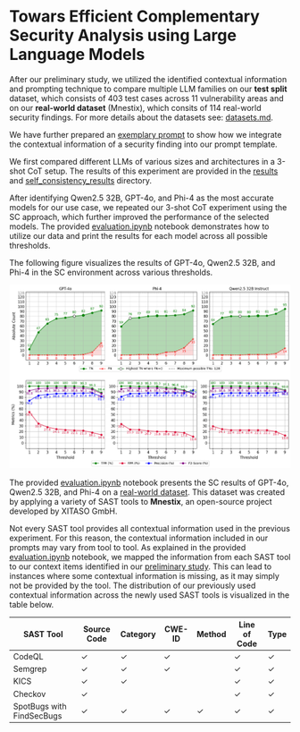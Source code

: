 # Towars Efficient Complementary Security Analysis using Large Language Models

After our preliminary study, we utilized the identified contextual information and prompting technique to compare multiple LLM families on our **test split** dataset, which consists of 403 test cases across 11 vulnerability areas and on our **real-world dataset** (Mnestix), which consits of 114 real-world security findings. For more details about the datasets see: [datasets.md](../../DATASETS.md).

We have further prepared an [exemplary prompt](./exemplary_prompt.py) to show how we integrate the contextual information of a security finding into our prompt template.

We first compared different LLMs of various sizes and architectures in a 3-shot CoT setup. The results of this experiment are provided in the [results](./results/) and [self_consistency_results](./self_consistency_results/) directory.

After identifying Qwen2.5 32B, GPT-4o, and Phi-4 as the most accurate models for our use case, we repeated our 3-shot CoT experiment using the SC approach, which further improved the performance of the selected models. The provided [evaluation.ipynb](evaluation.ipynb) notebook demonstrates how to utilize our data and print the results for each model across all possible thresholds.

The following figure visualizes the results of GPT-4o, Qwen2.5 32B, and Phi-4 in the SC environment across various thresholds.

![results](self_consistency_metrics_over_thresholds.png)

The provided [evaluation.ipynb](evaluation.ipynb) notebook presents the SC results of GPT-4o, Qwen2.5 32B, and Phi-4 on a [real-world dataset](../../DATASETS.md). This dataset was created by applying a variety of SAST tools to **Mnestix**, an open-source project developed by XITASO GmbH.

Not every SAST tool provides all contextual information used in the previous experiment. For this reason, the contextual information included in our prompts may vary from tool to tool. As explained in the provided [evaluation.ipynb](evaluation.ipynb) notebook, we mapped the information from each SAST tool to our context items identified in our [preliminary study](../preliminary_study/contextual_information_experiment/README.md). This can lead to instances where some contextual information is missing, as it may simply not be provided by the tool. The distribution of our previously used contextual information across the newly used SAST tools is visualized in the table below.

| SAST Tool                 | Source Code | Category | CWE-ID | Method | Line of Code | Type |
| ------------------------- | ----------- | -------- | ------ | ------ | ------------ | ---- |
| CodeQL                    | ✓           | ✓        | ✓      |        | ✓            | ✓    |
| Semgrep                   | ✓           | ✓        | ✓      |        | ✓            | ✓    |
| KICS                      | ✓           | ✓        |        |        | ✓            | ✓    |
| Checkov                   | ✓           |          |        |        | ✓            | ✓    |
| SpotBugs with FindSecBugs | ✓           | ✓        | ✓      | ✓      | ✓            | ✓    |
